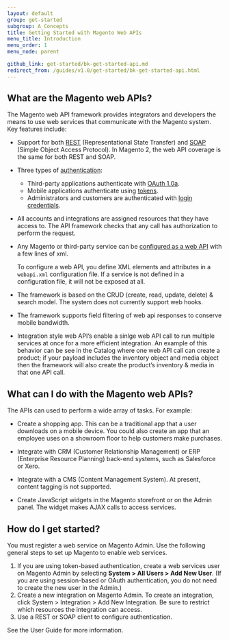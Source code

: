 ```yaml
---
layout: default
group: get-started
subgroup: A_Concepts
title: Getting Started with Magento Web APIs
menu_title: Introduction
menu_order: 1
menu_node: parent

github_link: get-started/bk-get-started-api.md
redirect_from: /guides/v1.0/get-started/bk-get-started-api.html
---
```

<h2 id="whatare">What are the Magento web APIs?</h2>

The Magento web API framework provides integrators and developers the means to use web services that communicate with the Magento system. Key features include:

* Support for both <a href="{{ site.gdeurl }}/rest/bk-rest.html">REST</a> (Representational State Transfer) and <a href="{{ site.gdeurl }}/soap/bk-soap.html">SOAP</a> (Simple Object Access Protocol). In Magento 2, the web API coverage is the same for both REST and SOAP.

* Three types of <a href="{{ site.gdeurl }}get-started/authentication/gs-authentication.html">authentication</a>:
	* Third-party applications authenticate with <a href="{{ site.gdeurl }}/get-started/authentication/gs-authentication-oauth.html">OAuth 1.0a</a>.
	* Mobile applications authenticate using <a href="{{ site.gdeurl }}/get-started/authentication/gs-authentication-token.html">tokens</a>. 
	* Administrators and customers are authenticated with <a href="{{ site.gdeurl }}/get-started/authentication/gs-authentication-token.html">login credentials</a>. 
	
* All accounts and integrations are assigned resources that they have access to. The API framework checks that any call has authorization to perform the request.    

* Any Magento or third-party service can be <a href="{{ site.gdeurl }}/extension-dev-guide/service-contracts/service-to-web-service.html">configured as a web API</a> with a few lines of xml.

	 To configure a web API, you define XML elements and attributes in a `webapi.xml` configuration file. If a service is not defined in a configuration file, it will not be exposed at all. 
* The framework is based on the CRUD (create, read, update, delete) & search model. The system does not currently support web hooks.

* The framework supports field filtering of web api responses to conserve mobile bandwidth.

* Integration style web API’s enable a sinlge web API call to run multiple services at once for a more efficient integration.  An example of this behavior can be see in the Catalog where one web API call can create a product; if your payload includes the inventory object and media object then the framework will also create the product’s inventory & media in that one API call.


<h2 id="uses">What can I do with the Magento web APIs?</h2>


The APIs can used to perform a wide array of tasks. For example:

* Create a shopping app. This can be a traditional app that a user downloads on a mobile device. You could also create an app that an employee uses on a showroom floor to help customers make purchases.

* Integrate with CRM (Customer Relationship Management) or ERP (Enterprise Resource Planning) back-end systems, such as Salesforce or Xero.

* Integrate with a CMS (Content Management System). At present, content tagging is not supported.

* Create JavaScript widgets in the Magento storefront or on the Admin panel. The widget makes AJAX calls to access services.


<h2 id="procedure">How do I get started?</h2>

You must register a web service on Magento Admin. Use the following general steps to set up Magento to enable web services.

1. If you are using token-based authentication, create a web services user on Magento Admin by selecting **System > All Users > Add New User**. (If you are using session-based or OAuth authentication, you do not need to create the new user in the Admin.)
2. Create a new integration on Magento Admin. To create an integration, click System > Integration > Add New Integration. Be sure to restrict which resources the integration can access.
3. Use a REST or SOAP client to configure authentication.

See the User Guide for more information.

